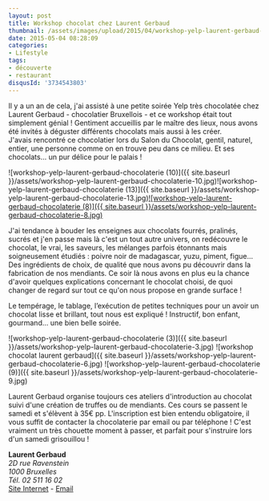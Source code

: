 ```yaml
---
layout: post
title: Workshop chocolat chez Laurent Gerbaud
thumbnail: /assets/images/upload/2015/04/workshop-yelp-laurent-gerbaud-chocolaterie-13.jpg
date: 2015-05-04 08:28:09
categories: 
- Lifestyle
tags: 
- découverte
- restaurant
disqusId: '3734543803'
---
```


Il y a un an de cela, j'ai assisté à une petite soirée Yelp très chocolatée chez Laurent Gerbaud - chocolatier Bruxellois - et ce workshop était tout simplement génial ! Gentiment accueillis par le maître des lieux, nous avons été invités à déguster différents chocolats mais aussi à les créer.  
J'avais rencontré ce chocolatier lors du Salon du Chocolat, gentil, naturel, entier, une personne comme on en trouve peu dans ce milieu. Et ses chocolats... un pur délice pour le palais !

![workshop-yelp-laurent-gerbaud-chocolaterie (10)]({{ site.baseurl }}/assets/workshop-yelp-laurent-gerbaud-chocolaterie-10.jpg)![workshop-yelp-laurent-gerbaud-chocolaterie (13)]({{ site.baseurl }}/assets/workshop-yelp-laurent-gerbaud-chocolaterie-13.jpg)[![workshop-yelp-laurent-gerbaud-chocolaterie (8)]({{ site.baseurl }}/assets/workshop-yelp-laurent-gerbaud-chocolaterie-8.jpg)](http://www.crokmou.com/wp-content/uploads/2015/04/workshop-yelp-laurent-gerbaud-chocolaterie-10.jpg)

J'ai tendance à bouder les enseignes aux chocolats fourrés, pralinés, sucrés et j'en passe mais là c'est un tout autre univers, on redécouvre le chocolat, le vrai, les saveurs, les mélanges parfois étonnants mais soigneusement étudiés : poivre noir de madagascar, yuzu, piment, figue... Des ingrédients de choix, de qualité que nous avons pu découvrir dans la fabrication de nos mendiants. Ce soir là nous avons en plus eu la chance d'avoir quelques explications concernant le chocolat choisi, de quoi changer de regard sur tout ce qu'on nous propose en grande surface !

Le tempérage, le tablage, l’exécution de petites techniques pour un avoir un chocolat lisse et brillant, tout nous est expliqué ! Instructif, bon enfant, gourmand... une bien belle soirée.

![workshop-yelp-laurent-gerbaud-chocolaterie (3)]({{ site.baseurl }}/assets/workshop-yelp-laurent-gerbaud-chocolaterie-3.jpg) ![workshop chocolat laurent gerbaud]({{ site.baseurl }}/assets/workshop-yelp-laurent-gerbaud-chocolaterie-6.jpg) ![workshop-yelp-laurent-gerbaud-chocolaterie (9)]({{ site.baseurl }}/assets/workshop-yelp-laurent-gerbaud-chocolaterie-9.jpg)

Laurent Gerbaud organise toujours ces ateliers d'introduction au chocolat suivi d'une création de truffes ou de mendiants. Ces cours se passent le samedi et s'élèvent à 35€ pp. L'inscription est bien entendu obligatoire, il vous suffit de contacter la chocolaterie par email ou par téléphone ! C'est vraiment un très chouette moment à passer, et parfait pour s'instruire lors d'un samedi grisouillou !

**Laurent Gerbaud**  
_2D rue Ravenstein_  
_1000 Bruxelles_  
_Tél. 02 511 16 02_  
[Site Internet](http://www.chocolatsgerbaud.be) - [Email](mailto:info@chocolatsgerbaud.be)